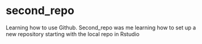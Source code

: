 # second_repo
Learning how to use Github. Second_repo was me learning how to set up a new repository starting with the local repo in Rstudio
